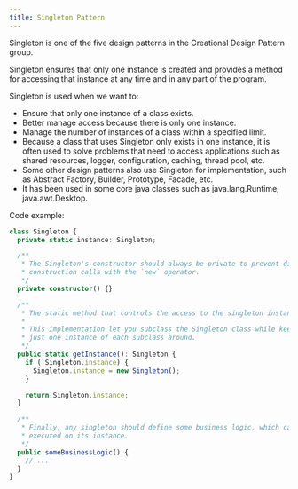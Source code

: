 ```yaml
---
title: Singleton Pattern
---
```


Singleton is one of the five design patterns in the Creational Design Pattern group.

Singleton ensures that only one instance is created and provides a method for accessing that instance at any time and in any part of the program.

Singleton is used when we want to:

- Ensure that only one instance of a class exists.
- Better manage access because there is only one instance.
- Manage the number of instances of a class within a specified limit.
- Because a class that uses Singleton only exists in one instance, it is often used to solve problems that need to access applications such as shared resources, logger, configuration, caching, thread pool, etc.
- Some other design patterns also use Singleton for implementation, such as Abstract Factory, Builder, Prototype, Facade, etc.
- It has been used in some core java classes such as java.lang.Runtime, java.awt.Desktop.

Code example:

```ts
class Singleton {
  private static instance: Singleton;

  /**
   * The Singleton's constructor should always be private to prevent direct
   * construction calls with the `new` operator.
   */
  private constructor() {}

  /**
   * The static method that controls the access to the singleton instance.
   *
   * This implementation let you subclass the Singleton class while keeping
   * just one instance of each subclass around.
   */
  public static getInstance(): Singleton {
    if (!Singleton.instance) {
      Singleton.instance = new Singleton();
    }

    return Singleton.instance;
  }

  /**
   * Finally, any singleton should define some business logic, which can be
   * executed on its instance.
   */
  public someBusinessLogic() {
    // ...
  }
}
```
